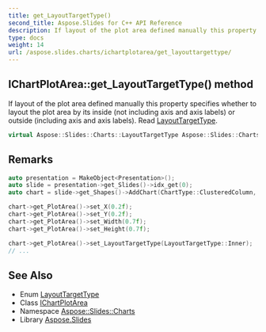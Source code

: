 ```yaml
---
title: get_LayoutTargetType()
second_title: Aspose.Slides for C++ API Reference
description: If layout of the plot area defined manually this property specifies whether to layout the plot area by its inside (not including axis and axis labels) or outside (including axis and axis labels). Read LayoutTargetType.
type: docs
weight: 14
url: /aspose.slides.charts/ichartplotarea/get_layouttargettype/
---
```

## IChartPlotArea::get_LayoutTargetType() method


If layout of the plot area defined manually this property specifies whether to layout the plot area by its inside (not including axis and axis labels) or outside (including axis and axis labels). Read [LayoutTargetType](../../layouttargettype/).

```cpp
virtual Aspose::Slides::Charts::LayoutTargetType Aspose::Slides::Charts::IChartPlotArea::get_LayoutTargetType()=0
```

## Remarks



```cpp
auto presentation = MakeObject<Presentation>();
auto slide = presentation->get_Slides()->idx_get(0);
auto chart = slide->get_Shapes()->AddChart(ChartType::ClusteredColumn, 20.0f, 100.0f, 600.0f, 400.0f);

chart->get_PlotArea()->set_X(0.2f);
chart->get_PlotArea()->set_Y(0.2f);
chart->get_PlotArea()->set_Width(0.7f);
chart->get_PlotArea()->set_Height(0.7f);

chart->get_PlotArea()->set_LayoutTargetType(LayoutTargetType::Inner);
// ...
```

## See Also

* Enum [LayoutTargetType](../../layouttargettype/)
* Class [IChartPlotArea](../)
* Namespace [Aspose::Slides::Charts](../../)
* Library [Aspose.Slides](../../../)